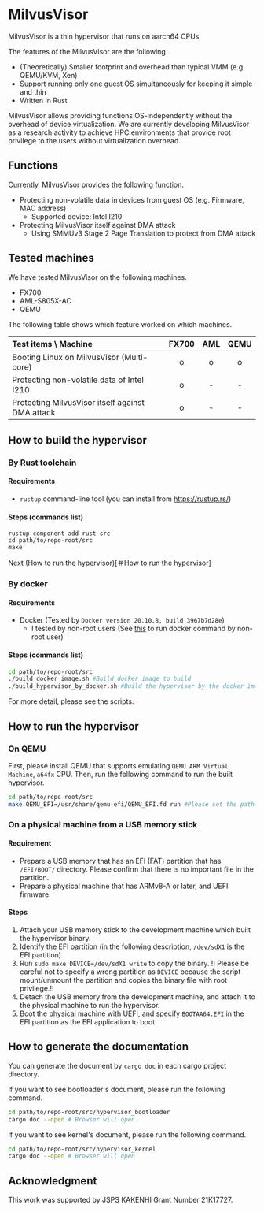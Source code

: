 # MilvusVisor
MilvusVisor is a thin hypervisor that runs on aarch64 CPUs.

The features of the MilvusVisor are the following.

- (Theoretically) Smaller footprint and overhead than typical VMM (e.g. QEMU/KVM, Xen)
- Support running only one guest OS simultaneously for keeping it simple and thin
- Written in Rust


MilvusVisor allows providing functions OS-independently without the overhead of device virtualization.
We are currently developing MilvusVisor as a research activity to achieve HPC environments that provide root privilege to the users without virtualization overhead.

## Functions

Currently, MilvusVisor provides the following function.

- Protecting non-volatile data in devices from guest OS (e.g. Firmware, MAC address)
  - Supported device: Intel I210
- Protecting MilvusVisor itself against DMA attack
  - Using SMMUv3 Stage 2 Page Translation to protect from DMA attack

## Tested machines

We have tested MilvusVisor on the following machines.

- FX700
- AML-S805X-AC
- QEMU

The following table shows which feature worked on which machines.

| Test items \\ Machine                            | FX700 | AML | QEMU |
|:-------------------------------------------------|:-----:|:---:|:----:|
| Booting Linux on MilvusVisor (Multi-core)        | o     | o   | o    |
| Protecting non-volatile data of Intel I210       | o     | -   | -    |
| Protecting MilvusVisor itself against DMA attack | o     | -   | -    |


## How to build the hypervisor

### By Rust toolchain

#### Requirements
- `rustup` command-line tool (you can install from https://rustup.rs/)

#### Steps (commands list)
```
rustup component add rust-src
cd path/to/repo-root/src
make
```

Next (How to run the hypervisor)[＃How to run the hypervisor]

### By docker
#### Requirements
- Docker (Tested by `Docker version 20.10.8, build 3967b7d28e`)
  - I tested by non-root users (See [this](https://docs.docker.com/engine/install/linux-postinstall/#manage-docker-as-a-non-root-user) to run docker command by non-root user)

#### Steps (commands list)

```bash
cd path/to/repo-root/src
./build_docker_image.sh #Build docker image to build
./build_hypervisor_by_docker.sh #Build the hypervisor by the docker image
```
For more detail, please see the scripts.

## How to run the hypervisor
### On QEMU
First, please install QEMU that supports emulating `QEMU ARM Virtual Machine`, `a64fx` CPU.
Then, run the following command to run the built hypervisor.

```bash
cd path/to/repo-root/src
make QEMU_EFI=/usr/share/qemu-efi/QEMU_EFI.fd run #Please set the path of your QEMU_EFI.fd to QEMU_EFI
```

### On a physical machine from a USB memory stick
#### Requirement
- Prepare a USB memory that has an EFI (FAT) partition that has `/EFI/BOOT/` directory. Please confirm that there is no important file in the partition.
- Prepare a physical machine that has ARMv8-A or later, and UEFI firmware.

#### Steps
1. Attach your USB memory stick to the development machine which built the hypervisor binary.
2. Identify the EFI partition (in the following description, `/dev/sdX1` is the EFI partition).
3. Run `sudo make DEVICE=/dev/sdX1 write` to copy the binary.
   !! Please be careful not to specify a wrong partition as `DEVICE` because the script mount/unmount the partition and copies the binary file with root privilege.!!
4. Detach the USB memory from the development machine, and attach it to the physical machine to run the hypervisor.
5. Boot the physical machine with UEFI, and specify `BOOTAA64.EFI` in the EFI partition as the EFI application to boot.

## How to generate the documentation
You can generate the document by `cargo doc` in each cargo project directory.

If you want to see bootloader's document, please run the following command.

```bash
cd path/to/repo-root/src/hypervisor_bootloader
cargo doc --open # Browser will open
```

If you want to see kernel's document, please run the following command.

```bash
cd path/to/repo-root/src/hypervisor_kernel
cargo doc --open # Browser will open
```

## Acknowledgment
This work was supported by JSPS KAKENHI Grant Number 21K17727.
